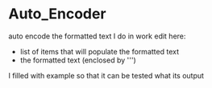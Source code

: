 # Auto_Encoder
auto encode the formatted text I do in work
edit here:
- list of items that will populate the formatted text
- the formatted text (enclosed by ''')

I filled with example so that it can be tested what its output
